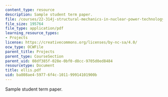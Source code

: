 ```yaml
---
content_type: resource
description: Sample student term paper.
file: /courses/22-314j-structural-mechanics-in-nuclear-power-technology-fall-2006/ba808ae459776f4c101199914101900b_ellis.pdf
file_size: 195764
file_type: application/pdf
learning_resource_types:
- Projects
license: https://creativecommons.org/licenses/by-nc-sa/4.0/
ocw_type: OCWFile
parent_title: Projects
parent_type: CourseSection
parent_uid: 08df385f-028e-0bf0-d8cc-9705d0ed8484
resourcetype: Document
title: ellis.pdf
uid: ba808ae4-5977-6f4c-1011-99914101900b
---
```

Sample student term paper.